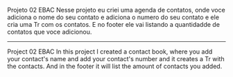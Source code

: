Projeto 02 EBAC
Nesse projeto eu criei uma agenda de contatos, onde voce adiciona o nome do seu contato e adiciona o numero do seu contato e ele cria uma Tr com os contatos.
E no footer ele vai listando a quantidadde de contatos que voce adicionou.

----

Project 02 EBAC
In this project I created a contact book, where you add your contact's name and add your contact's number and it creates a Tr with the contacts.
And in the footer it will list the amount of contacts you added.
